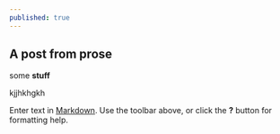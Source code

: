 ```yaml
---
published: true
---
```

## A post from prose

some **stuff**


kjjhkhgkh


Enter text in [Markdown](http://daringfireball.net/projects/markdown/). Use the toolbar above, or click the **?** button for formatting help.
